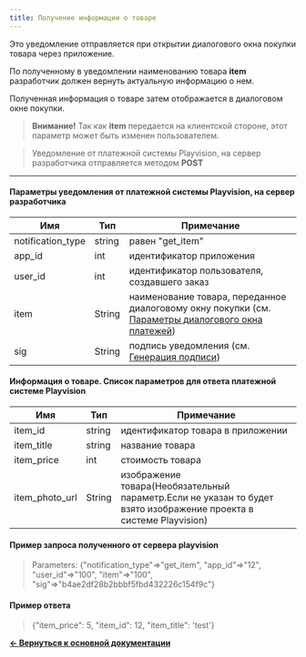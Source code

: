 ```yaml
---
title: Получение информации о товаре
---
```


Это уведомление отправляется при открытии диалогового окна покупки товара через приложение.

По полученному в уведомлении наименованию товара **item** разработчик должен вернуть актуальную информацию о нем.

Полученная информация о товаре затем отображается в диалоговом окне покупки.

> **Внимание!** Так как **item** передается на клиентской стороне, этот параметр может быть изменен пользователем.


> Уведомление от платежной системы Playvision, на сервер разработчика отправляется методом **POST**

----------

#### Параметры уведомления от платежной системы Playvision, на сервер разработчика

|Имя               |Тип   |Примечание                                                                                                 |
|------------------|------|-----------------------------------------------------------------------------------------------------------|
|notification_type |string|равен "get_item"                                                                                           |
|app_id            |int   |идентификатор приложения                                                                                   |
|user_id           |int   |идентификатор пользователя, создавшего заказ                                                               |
|item              |String|наименование товара, переданное диалоговому окну покупки (см. [Параметры диалогового окна платежей](/docs))|
|sig               |String|подпись уведомления (см. [Генерация подписи](/docs/))                                                      |



#### Информация о товаре. Список параметров для ответа платежной системе Playvision

|Имя                  |Тип   |Примечание                                                                                                 |
|---------------------|------|-----------------------------------------------------------------------------------------------------------|
|item_id       |string|идентификатор товара в приложении                                                                                 |
|item_title    |string|название товара                                                                                                   |
|item_price    |int   |стоимость товара                                                                                                  |
|item_photo_url|String|изображение товара(Необязательный параметр.Eсли не указан то будет взято изображение проекта в системе Playvision)|



#### Пример запроса полученного от сервера playvision

> Parameters: {"notification_type"=>"get_item", "app_id"=>"12", "user_id"=>"100", "item"=>"100", "sig"=>"b4ae2df28b2bbbf5fbd432226c154f9c"}


#### Пример ответа

> {"item_price": 5, "item_id": 12, "item_title": 'test'}

[**<- Вернуться к основной документации**](/docs/payment/payment.step.html)

